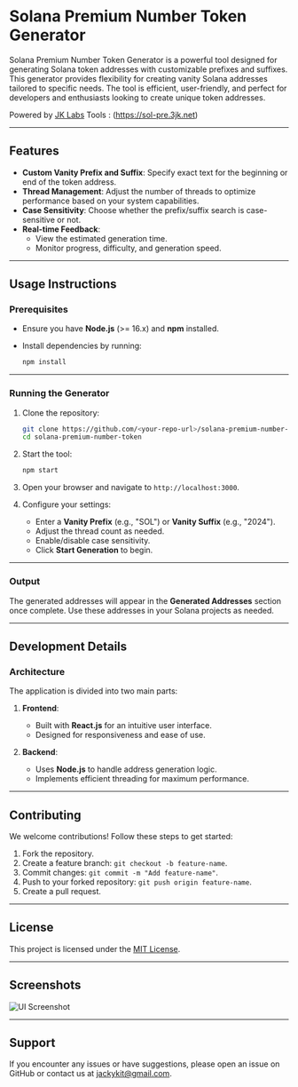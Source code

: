 
# Solana Premium Number Token Generator

Solana Premium Number Token Generator is a powerful tool designed for generating Solana token addresses with customizable prefixes and suffixes. This generator provides flexibility for creating vanity Solana addresses tailored to specific needs. The tool is efficient, user-friendly, and perfect for developers and enthusiasts looking to create unique token addresses.

Powered by [JK Labs](https://3jk.net)
Tools : (https://sol-pre.3jk.net)

---

## Features

- **Custom Vanity Prefix and Suffix**: Specify exact text for the beginning or end of the token address.
- **Thread Management**: Adjust the number of threads to optimize performance based on your system capabilities.
- **Case Sensitivity**: Choose whether the prefix/suffix search is case-sensitive or not.
- **Real-time Feedback**:
  - View the estimated generation time.
  - Monitor progress, difficulty, and generation speed.

---

## Usage Instructions

### Prerequisites

- Ensure you have **Node.js** (>= 16.x) and **npm** installed.
- Install dependencies by running:

  ```bash
  npm install
  ```

---

### Running the Generator

1. Clone the repository:

   ```bash
   git clone https://github.com/<your-repo-url>/solana-premium-number-token.git
   cd solana-premium-number-token
   ```

2. Start the tool:

   ```bash
   npm start
   ```

3. Open your browser and navigate to `http://localhost:3000`.

4. Configure your settings:
   - Enter a **Vanity Prefix** (e.g., "SOL") or **Vanity Suffix** (e.g., "2024").
   - Adjust the thread count as needed.
   - Enable/disable case sensitivity.
   - Click **Start Generation** to begin.

---

### Output

The generated addresses will appear in the **Generated Addresses** section once complete. Use these addresses in your Solana projects as needed.

---

## Development Details

### Architecture

The application is divided into two main parts:
1. **Frontend**:
   - Built with **React.js** for an intuitive user interface.
   - Designed for responsiveness and ease of use.

2. **Backend**:
   - Uses **Node.js** to handle address generation logic.
   - Implements efficient threading for maximum performance.

---

## Contributing

We welcome contributions! Follow these steps to get started:

1. Fork the repository.
2. Create a feature branch: `git checkout -b feature-name`.
3. Commit changes: `git commit -m "Add feature-name"`.
4. Push to your forked repository: `git push origin feature-name`.
5. Create a pull request.

---

## License

This project is licensed under the [MIT License](LICENSE).

---

## Screenshots

![UI Screenshot](screenshot.png)

---

## Support

If you encounter any issues or have suggestions, please open an issue on GitHub or contact us at [jackykit@gmail.com](mailto:jackykit@gmail.com).
